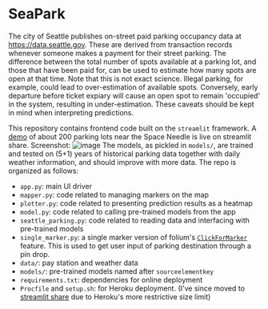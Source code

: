 # SeaPark

The city of Seattle publishes on-street paid parking occupancy data at https://data.seattle.gov. These are derived from transaction records whenever someone makes a payment for their street parking. The difference between the total number of spots available at a parking lot, and those that have been paid for, can be used to estimate how many spots are open at that time. Note that this is not exact science. Illegal parking, for example, could lead to over-estimation of available spots. Conversely, early departure before ticket expiary will cause an open spot to remain 'occupied' in the system, resulting in under-estimation. These caveats should be kept in mind when interpreting predictions. 

This repository contains frontend code built on the `streamlit` framework. A [demo](https://tinyurl.com/seaparker) of about 200 parking lots near the Space Needle is live on streamlit share. Screenshot:
![image](https://user-images.githubusercontent.com/57611601/168700994-194461f8-28df-4146-a8c1-c48ab78f8436.png)
The models, as pickled in `models/`, are trained and tested on (5+1) years of historical parking data together with daily weather information, and should improve with more data. The repo is organized as follows:

- `app.py`: main UI driver
- `mapper.py`: code related to managing markers on the map
- `plotter.py`: code related to presenting prediction results as a heatmap
- `model.py`: code related to calling pre-trained models from the app
- `seattle_parking.py`: code related to reading data and interfacing with pre-trained models
- `single_marker.py`: a single marker version of folium's [`ClickForMarker`](https://python-visualization.github.io/folium/modules.html#folium.features.ClickForMarker) feature. This is used to get user input of parking destination through a pin drop.
-  `data/`: pay station and weather data
- `models/`: pre-trained models named after `sourceelementkey`
- `requirements.txt`: dependencies for online deployment
- `Procfile` and `setup.sh`: for Heroku deployment. (I've since moved to [streamlit share](https://share.streamlit.io) due to Heroku's more restrictive size limit)
